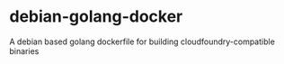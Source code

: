 # debian-golang-docker
A debian based golang dockerfile for building cloudfoundry-compatible binaries
